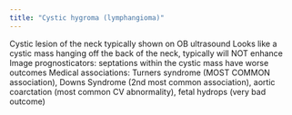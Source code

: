 ```yaml
---
title: "Cystic hygroma (lymphangioma)"
---
```

Cystic lesion of the neck typically shown on OB ultrasound 
Looks like a cystic mass hanging off the back of the neck, typically will NOT enhance
Image prognosticators: septations within the cystic mass have worse outcomes
Medical associations: Turners syndrome (MOST COMMON association), Downs Syndrome (2nd most common association), aortic coarctation (most common CV abnormality), fetal hydrops (very bad outcome)

